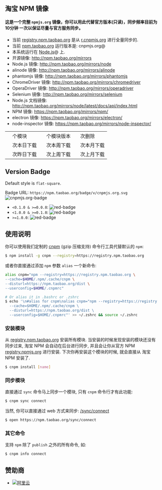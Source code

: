 ## 淘宝 NPM 镜像

#### 这是一个完整 `npmjs.org` 镜像，你可以用此代替官方版本(只读)，同步频率目前为 **10分钟** 一次以保证尽量与官方服务同步。

* 当前 [registry.npm.taobao.org](//registry.npm.taobao.org) 是从 [r.cnpmjs.org](//r.cnpmjs.org) 进行全量同步的.
* 当前 [npm.taobao.org](/) 运行版本是: cnpmjs.org@<span id="app-version"></span>
* 本系统运行在 [Node.js](https://nodejs.org)@<span id="node-version"></span> 上.
* 开源镜像: http://npm.taobao.org/mirrors
* Node.js 镜像: http://npm.taobao.org/mirrors/node
* alinode 镜像: http://npm.taobao.org/mirrors/alinode
* phantomjs 镜像: http://npm.taobao.org/mirrors/phantomjs
* ChromeDriver 镜像: http://npm.taobao.org/mirrors/chromedriver
* OperaDriver 镜像: http://npm.taobao.org/mirrors/operadriver
* Selenium 镜像: http://npm.taobao.org/mirrors/selenium
* Node.js 文档镜像: http://npm.taobao.org/mirrors/node/latest/docs/api/index.html
* NPM 镜像: https://npm.taobao.org/mirrors/npm/
* electron 镜像: https://npm.taobao.org/mirrors/electron/
* node-inspector 镜像: https://npm.taobao.org/mirrors/node-inspector/


<div class="ant-table">
<table class="downloads">
  <tbody>
    <tr>
      <td class="count" id="total-packages"></td><td>个模块</td>
      <td class="count" id="total-versions"></td><td>个模块版本</td>
      <td class="count" id="total-deletes"></td><td>次删除</td>
    </tr>
    <tr>
      <td class="count"></td><td> 次本日下载</td>
      <td class="count"></td><td> 次本周下载</td>
      <td class="count"></td><td> 次本月下载</td>
    </tr>
    <tr>
      <td class="count"></td><td> 次昨日下载</td>
      <td class="count"></td><td> 次上周下载</td>
      <td class="count"></td><td> 次上月下载</td>
    </tr>
  </tbody>
</table>
</div>

<div class="sync" style="display:none;">
  <h3>同步状态</h3>
  <p id="sync-model"></p>
  <p>上次同步完成时间: <span id="last-sync-time"></span></p>
  <div class="ant-alert ant-alert-info syncing">
    <span class="anticon ant-alert-icon anticon-info-circle"></span>
    <span class="ant-alert-description">同步进程正在运行中...</span>
  </div>
  <div class="ant-table">
  <table class="sync-status">
    <tbody>
      <tr>
        <td>共 <span id="need-sync"></span> 个模块需要同步</td>
        <td class="syncing">剩余 <span id="left-sync"></span> 个模块待同步</td>
        <td>已完成 <span id="percent-sync"></span>%</td>
      </tr>
      <tr>
        <td>已同步完成了 <span id="success-sync"></span> 个模块</td>
        <td>其中 <span id="fail-sync"></span> 个模块同步失败</td>
        <td>最近同步成功的模块是: <span id="last-success-name"></span></td>
      </tr>
    </tbody>
  </table>
  </div>
</div>

<script src="/js/readme.js"></script>

## Version Badge

Default style is `flat-square`.

Badge URL: `https://npm.taobao.org/badge/v/cnpmjs.org.svg` ![cnpmjs.org-badge](https://npm.taobao.org/badge/v/cnpmjs.org.svg)

* `<0.1.0 & >=0.0.0`: ![red-badge](https://img.shields.io/badge/cnpm-0.0.1-red.svg?style=flat-square)
* `<1.0.0 & >=0.1.0`: ![red-badge](https://img.shields.io/badge/cnpm-0.1.0-green.svg?style=flat-square)
* `>=1.0.0`: ![red-badge](https://img.shields.io/badge/cnpm-1.0.0-blue.svg?style=flat-square)

## 使用说明

你可以使用我们定制的 [cnpm](https://github.com/cnpm/cnpm) (gzip 压缩支持) 命令行工具代替默认的 `npm`:

```bash
$ npm install -g cnpm --registry=https://registry.npm.taobao.org
```

或者你直接通过添加 `npm` 参数 `alias` 一个新命令:

```bash
alias cnpm="npm --registry=https://registry.npm.taobao.org \
--cache=$HOME/.npm/.cache/cnpm \
--disturl=https://npm.taobao.org/dist \
--userconfig=$HOME/.cnpmrc"

# Or alias it in .bashrc or .zshrc
$ echo '\n#alias for cnpm\nalias cnpm="npm --registry=https://registry.npm.taobao.org \
  --cache=$HOME/.npm/.cache/cnpm \
  --disturl=https://npm.taobao.org/dist \
  --userconfig=$HOME/.cnpmrc"' >> ~/.zshrc && source ~/.zshrc
```

### 安装模块

从 [registry.npm.taobao.org](//registry.npm.taobao.org) 安装所有模块.
当安装的时候发现安装的模块还没有同步过来, 淘宝 NPM 会自动在后台进行同步,
并且会让你从官方 NPM [registry.npmjs.org](//registry.npmjs.org) 进行安装.
下次你再安装这个模块的时候, 就会直接从 淘宝 NPM 安装了.

```bash
$ cnpm install [name]
```

### 同步模块

直接通过 `sync` 命令马上同步一个模块, 只有 `cnpm` 命令行才有此功能:

```bash
$ cnpm sync connect
```

当然, 你可以直接通过 web 方式来同步: [/sync/connect](/sync/connect)

```bash
$ open https://npm.taobao.org/sync/connect
```

### 其它命令

支持 `npm` 除了 `publish` 之外的所有命令, 如:

```bash
$ cnpm info connect
```

## 赞助商

- [![阿里云](https://static.aliyun.com/images/www-summerwind/logo.gif)](http://click.aliyun.com/m/4288/)
